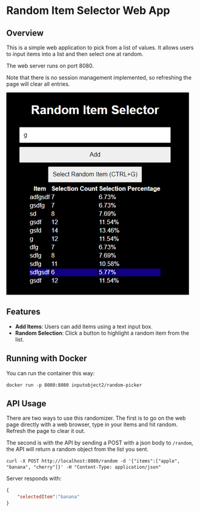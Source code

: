 # Random Item Selector Web App

## Overview
This is a simple web application to pick from a list of values. It allows users to input items into a list and then select one at random. 

The web server runs on port 8080.

Note that there is no session management implemented, so refreshing the page will clear all entries.

![A look at how amazing this application looks](screenshots/main.png)

## Features
- **Add Items**: Users can add items using a text input box.
- **Random Selection**: Click a button to highlight a random item from the list.

## Running with Docker

You can run the container this way:

```shell
docker run -p 8080:8080 inputobject2/random-picker
```

## API Usage

There are two ways to use this randomizer. The first is to go on the web page directly with a web browser, type in your items and hit random. Refresh the page to clear it out.

The second is with the API by sending a POST with a json body to `/random`, the API will return a random object from the list you sent.

```shell
curl -X POST http://localhost:8080/random -d '{"items":["apple", "banana", "cherry"]}' -H "Content-Type: application/json"
```

Server responds with:

```json
{
    "selectedItem":"banana"
}
```